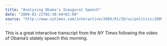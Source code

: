 ```yaml
---
title: "Analyzing Obama’s Inaugural Speech"
date: "2009-01-21T02:38:44+01:00"
source: "http://www.nytimes.com/interactive/2009/01/20/us/politics/20090120_INAUGURAL_ANALYSIS.html"
---
```


This is a great interactive transcript from the <cite>NY Times</cite> following the video of Obama’s stately speech this morning.
